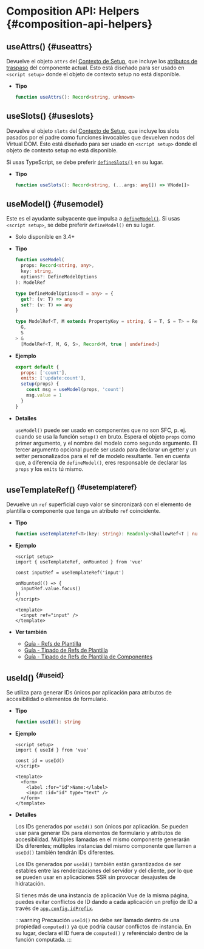 # Composition API: Helpers {#composition-api-helpers}

## useAttrs() {#useattrs}

Devuelve el objeto `attrs` del [Contexto de Setup](/api/composition-api-setup#setup-context), que incluye los [atributos de traspaso](/guide/components/attrs#fallthrough-attributes) del componente actual. Esto está diseñado para ser usado en `<script setup>` donde el objeto de contexto setup no está disponible.

- **Tipo**

  ```ts
  function useAttrs(): Record<string, unknown>
  ```

## useSlots() {#useslots}

Devuelve el objeto `slots` del [Contexto de Setup](/api/composition-api-setup#setup-context), que incluye los slots pasados por el padre como funciones invocables que devuelven nodos del Virtual DOM. Esto está diseñado para ser usado en `<script setup>` donde el objeto de contexto setup no está disponible.

Si usas TypeScript, se debe preferir [`defineSlots()`](/api/sfc-script-setup#defineslots) en su lugar.

- **Tipo**

  ```ts
  function useSlots(): Record<string, (...args: any[]) => VNode[]>
  ```

## useModel() {#usemodel}

Este es el ayudante subyacente que impulsa a [`defineModel()`](/api/sfc-script-setup#definemodel). Si usas `<script setup>`, se debe preferir `defineModel()` en su lugar.

- Solo disponible en 3.4+

- **Tipo**

  ```ts
  function useModel(
    props: Record<string, any>,
    key: string,
    options?: DefineModelOptions
  ): ModelRef

  type DefineModelOptions<T = any> = {
    get?: (v: T) => any
    set?: (v: T) => any
  }

  type ModelRef<T, M extends PropertyKey = string, G = T, S = T> = Ref<
    G,
    S
  > &
    [ModelRef<T, M, G, S>, Record<M, true | undefined>]
  ```

- **Ejemplo**

  ```js
  export default {
    props: ['count'],
    emits: ['update:count'],
    setup(props) {
      const msg = useModel(props, 'count')
      msg.value = 1
    }
  }
  ```

- **Detalles**

  `useModel()` puede ser usado en componentes que no son SFC, p. ej. cuando se usa la función `setup()` en bruto. Espera el objeto `props` como primer argumento, y el nombre del modelo como segundo argumento. El tercer argumento opcional puede ser usado para declarar un getter y un setter personalizados para el ref de modelo resultante. Ten en cuenta que, a diferencia de `defineModel()`, eres responsable de declarar las `props` y los `emits` tú mismo.

## useTemplateRef() <sup class="vt-badge" data-text="3.5+" /> {#usetemplateref}

Devuelve un `ref` superficial cuyo valor se sincronizará con el elemento de plantilla o componente que tenga un atributo `ref` coincidente.

- **Tipo**

  ```ts
  function useTemplateRef<T>(key: string): Readonly<ShallowRef<T | null>>
  ```

- **Ejemplo**

  ```vue
  <script setup>
  import { useTemplateRef, onMounted } from 'vue'

  const inputRef = useTemplateRef('input')

  onMounted(() => {
    inputRef.value.focus()
  })
  </script>

  <template>
    <input ref="input" />
  </template>
  ```

- **Ver también**
  - [Guía - Refs de Plantilla](/guide/essentials/template-refs)
  - [Guía - Tipado de Refs de Plantilla](/guide/typescript/composition-api#typing-template-refs) <sup class="vt-badge ts" />
  - [Guía - Tipado de Refs de Plantilla de Componentes](/guide/typescript/composition-api#typing-component-template-refs) <sup class="vt-badge ts" />

## useId() <sup class="vt-badge" data-text="3.5+" /> {#useid}

Se utiliza para generar IDs únicos por aplicación para atributos de accesibilidad o elementos de formulario.

- **Tipo**

  ```ts
  function useId(): string
  ```

- **Ejemplo**

  ```vue
  <script setup>
  import { useId } from 'vue'

  const id = useId()
  </script>

  <template>
    <form>
      <label :for="id">Name:</label>
      <input :id="id" type="text" />
    </form>
  </template>
  ```

- **Detalles**

  Los IDs generados por `useId()` son únicos por aplicación. Se pueden usar para generar IDs para elementos de formulario y atributos de accesibilidad. Múltiples llamadas en el mismo componente generarán IDs diferentes; múltiples instancias del mismo componente que llamen a `useId()` también tendrán IDs diferentes.

  Los IDs generados por `useId()` también están garantizados de ser estables entre las renderizaciones del servidor y del cliente, por lo que se pueden usar en aplicaciones SSR sin provocar desajustes de hidratación.

  Si tienes más de una instancia de aplicación Vue de la misma página, puedes evitar conflictos de ID dando a cada aplicación un prefijo de ID a través de [`app.config.idPrefix`](/api/application#app-config-idprefix).

  :::warning Precaución
  `useId()` no debe ser llamado dentro de una propiedad `computed()` ya que podría causar conflictos de instancia. En su lugar, declara el ID fuera de `computed()` y referéncialo dentro de la función computada.
  :::
